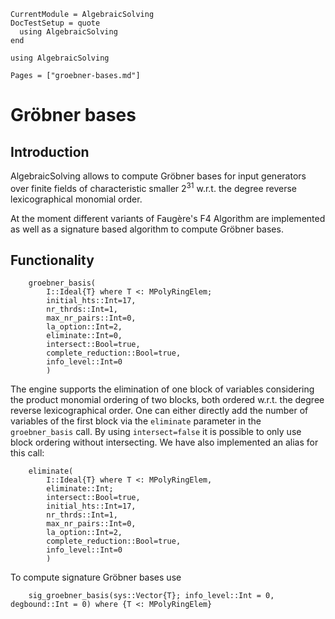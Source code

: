 ```@meta
CurrentModule = AlgebraicSolving
DocTestSetup = quote
  using AlgebraicSolving
end
```

```@setup algebraicsolving
using AlgebraicSolving
```

```@contents
Pages = ["groebner-bases.md"]
```

# Gröbner bases

## Introduction

AlgebraicSolving allows to compute Gröbner bases for input generators over finite
fields of characteristic smaller $2^{31}$ w.r.t. the degree reverse
lexicographical monomial order.

At the moment different variants of Faugère's F4 Algorithm are implemented as
well as a signature based algorithm to compute Gröbner bases.

## Functionality

```@docs
    groebner_basis(
        I::Ideal{T} where T <: MPolyRingElem;
        initial_hts::Int=17,
        nr_thrds::Int=1,
        max_nr_pairs::Int=0,
        la_option::Int=2,
        eliminate::Int=0,
        intersect::Bool=true,
        complete_reduction::Bool=true,
        info_level::Int=0
        )
```

The engine supports the elimination of one block of variables considering the
product monomial ordering of two blocks, both ordered w.r.t. the degree
reverse lexicographical order. One can either directly add the number of
variables of the first block via the `eliminate` parameter in the
`groebner_basis` call. By using `intersect=false` it is possible to only 
use block ordering without intersecting. We have also implemented an alias 
for this call:

```@docs
    eliminate(
        I::Ideal{T} where T <: MPolyRingElem,
        eliminate::Int;
        intersect::Bool=true,
        initial_hts::Int=17,
        nr_thrds::Int=1,
        max_nr_pairs::Int=0,
        la_option::Int=2,
        complete_reduction::Bool=true,
        info_level::Int=0
        )
```

To compute signature Gröbner bases use

```@docs
    sig_groebner_basis(sys::Vector{T}; info_level::Int = 0, degbound::Int = 0) where {T <: MPolyRingElem}
```
